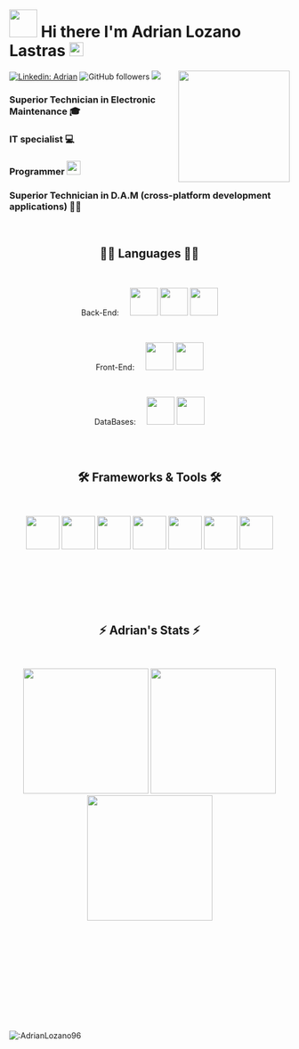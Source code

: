 
# <img src="https://media.giphy.com/media/VgCDAzcKvsR6OM0uWg/giphy.gif" width="50"> Hi there I'm Adrian Lozano Lastras <img src="https://media.giphy.com/media/hvRJCLFzcasrR4ia7z/giphy.gif" width="25px">
<img align='right' src='https://user-images.githubusercontent.com/5713670/87202985-820dcb80-c2b6-11ea-9f56-7ec461c497c3.gif' width='200'>

[![Linkedin: Adrian](https://img.shields.io/badge/-Adrian-blue?style=flat-square&logo=Linkedin&logoColor=white&link=https://www.linkedin.com/in/adrianlozanolastras/)](https://www.linkedin.com/in/adrianlozanolastras/)
![GitHub followers](https://img.shields.io/github/followers/AdrianLozano96?label=Follow&style=social) 
![](https://visitor-badge.glitch.me/badge?page_id=AdrianLozano96.AdrianLozano96)

### Superior Technician in Electronic Maintenance 🎓
### IT specialist 💻
### Programmer <img src="https://media.giphy.com/media/WUlplcMpOCEmTGBtBW/giphy.gif" width="25">
### Superior Technician in D.A.M (cross-platform development applications) 👨‍💻

<br />

<h2 align="center">👨‍💻 Languages 👨‍💻</h2>
<br>
<p align="center">Back-End:&nbsp;&nbsp;&nbsp;&nbsp;
<code><img height="50"src="https://camo.githubusercontent.com/62ef05f988d169ece8b5aa2ec612ee4b679a3863fe586d4a4af9aa946955e8a0/68747470733a2f2f7777772e736f6d6d656c6965726465636166652e636f6d2f323031392f77702d636f6e74656e742f75706c6f6164732f323030392f30362f6a6176612d6c6f676f312d312e706e67"></code>                          
<code><img height="50" src="https://camo.githubusercontent.com/2fcfe10663dcd1babe7f017cc67308f01aadacab8afba263ac9c66b74f3d99ac/68747470733a2f2f75706c6f61642e77696b696d656469612e6f72672f77696b6970656469612f636f6d6d6f6e732f7468756d622f372f37342f4b6f746c696e5f49636f6e2e706e672f37363870782d4b6f746c696e5f49636f6e2e706e67"></code>
<code><img height="50" src="https://user-images.githubusercontent.com/90937483/141752846-5629c1ae-1a7e-4c86-a558-7b4ee68cc26f.png"></code>
</p>
<br>
<p align="center">Front-End:&nbsp;&nbsp;&nbsp;&nbsp; 
<code><img height="50" src="https://camo.githubusercontent.com/309bd1d3bd253dff456421a439882e5189b95a839120f0555d7172ff277e99c3/68747470733a2f2f75706c6f61642e77696b696d656469612e6f72672f77696b6970656469612f636f6d6d6f6e732f7468756d622f362f36312f48544d4c355f6c6f676f5f616e645f776f72646d61726b2e7376672f35313270782d48544d4c355f6c6f676f5f616e645f776f72646d61726b2e7376672e706e67"></code>
<code><img height="50" src="https://camo.githubusercontent.com/cf001d2a684fad204e899dab911627fbe9180dbaf26f89c432f438a375e88e6a/68747470733a2f2f75706c6f61642e77696b696d656469612e6f72672f77696b6970656469612f636f6d6d6f6e732f7468756d622f642f64352f435353335f6c6f676f5f616e645f776f72646d61726b2e7376672f3132303070782d435353335f6c6f676f5f616e645f776f72646d61726b2e7376672e706e67"></code>
</p>
<br>
<p align="center">DataBases:&nbsp;&nbsp;&nbsp;&nbsp;
<code><img height="50" src="https://camo.githubusercontent.com/140d25921c0b5130c3b3e6637be9f25490280185ec46f54c46987e88b82b03b6/68747470733a2f2f63646e2e69636f6e73636f75742e636f6d2f69636f6e2f667265652f706e672d3235362f6d7973716c2d31392d313137343933392e706e67"></code>
<code><img height="50" src="https://cdn.iconscout.com/icon/free/png-64/mongodb-5-1175140.png"></code>
</p>
<br><br>

<h2 align="center">🛠️ Frameworks & Tools 🛠️</h2>
<br>
<p align="center">
<code><img height="60" src="https://camo.githubusercontent.com/728910691bb690edee33bc5cfdf5c931f3b5d05a2f1dd3330766a09aa7a91698/68747470733a2f2f7265736f75726365732e6a6574627261696e732e636f6d2f73746f726167652f70726f64756374732f696e74656c6c696a2d696465612f696d672f6d6574612f696e74656c6c696a2d696465615f6c6f676f5f333030783330302e706e67"></code>
<code><img height="60" src="https://camo.githubusercontent.com/2c530b38cb14e74d785ebe8d7bf1a649fb44d3e9f43a8dbc103dc01d1fbfce0e/68747470733a2f2f7777772e646f636b65722e636f6d2f73697465732f64656661756c742f66696c65732f64382f323031392d30372f766572746963616c2d6c6f676f2d6d6f6e6f6368726f6d617469632e706e67"></code>
<code><img height="60" src="https://camo.githubusercontent.com/c084dd81e1577424180d491bd4cc9d4b9ff1268dfbf9142eb0ac442d61906c05/68747470733a2f2f6d69726f2e6d656469756d2e636f6d2f6d61782f3635302f312a7a7a7664526d484747584f4e5a7075513246657173512e706e67"></code>
<code><img height="60" src="https://camo.githubusercontent.com/a57c02ec4694ccf6673a50dd66afde6ca08c8fa4ff4717cbafb6df352fd7878e/68747470733a2f2f64697374726561752e636f6d2f6769746875622e737667"></code>
<code><img height="60" src="https://camo.githubusercontent.com/9b7880ea6c26679fbb84609186648d6c33e7b45b4376a13429575498b4fcfd19/68747470733a2f2f6d6174657269616765656b2e636f6d2f77702d636f6e74656e742f75706c6f6164732f323032302f31302f4769744b72616b656e2d372e342e302d4465736361726761722d6772617469732e706e67"></code>
<code><img height="60" src="https://camo.githubusercontent.com/d021e262411e2370a98ac9689185e979977bb28998afb6b6eb672ae388e3ba31/68747470733a2f2f7777772e66726565706e67696d672e636f6d2f646f776e6c6f61642f7562756e74752f37363633362d69636f6e732d626f78696e672d7669727475616c2d6d616368696e652d636f6d70757465722d6f7065726174696e672d73797374656d732e706e67"></code>
<code><img height="60" src="https://camo.githubusercontent.com/8491e6722cc40ae88d3d23a06447a633ea82672a77f7c5a62c3ada6f6f7d66dc/68747470733a2f2f312e62702e626c6f6773706f742e636f6d2f2d4c6754612d7844696b6e492f583445666c4e3536626f492f414141414141414150756b2f323459794b6e7169476b775253392d5f397375504b6b667341774f347748594567434c63424741735948512f73302f696d616765392e706e67"></code>
</p>

<br><br><br><br><br>

<h2 align="center">⚡ Adrian's Stats ⚡</h2>
<br>
<p align="center">
        <img height="225px" src="https://github-readme-streak-stats.herokuapp.com/?user=AdrianLozano96&border=61dafb&hide_border=true&theme=nightowl" />
        <img height="225px" src="https://github-readme-stats.vercel.app/api/top-langs/?username=AdrianLozano96&hide=html&border_color=61dafb&hide_border=true&layout=compact&langs_count=8&theme=nightowl" />
        <img height="225px" src="https://github-readme-stats.vercel.app/api?username=AdrianLozano96&hide_title=true&border_color=61dafb&hide_border=true&show_icons=true&include_all_commits=true&count_private=true&line_height=21&theme=nightowl" /> 
</p>

<br><br><br><br><br><br><br><br><br><br>


![:AdrianLozano96](https://count.getloli.com/get/@:AdrianLozano96)

